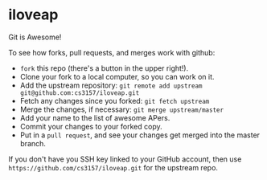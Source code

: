 # iloveap
Git is Awesome!

To see how forks, pull requests, and merges work with github:

  - `fork` this repo (there's a button in the upper right!).
  - Clone your fork to a local computer, so you can work on it.
  - Add the upstream repository: `git remote add upstream git@github.com:cs3157/iloveap.git`
  - Fetch any changes since you forked: `git fetch upstream`
  - Merge the changes, if necessary: `git merge upstream/master`
  - Add your name to the list of awesome APers.
  - Commit your changes to your forked copy.
  - Put in a `pull request`, and see your changes get merged into the master branch.
  
If you don't have you SSH key linked to your GitHub account, then use `https://github.com/cs3157/iloveap.git` for the upstream repo.
